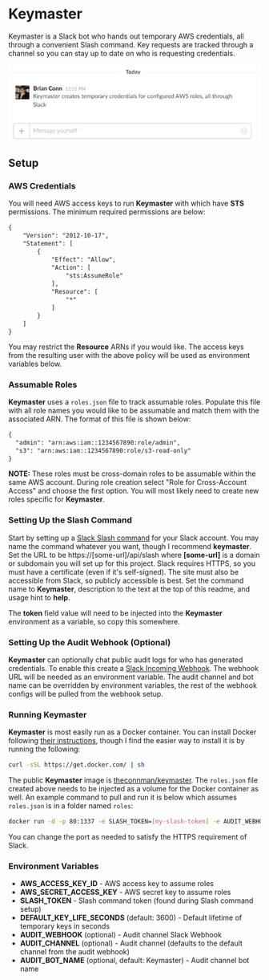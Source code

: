 # Keymaster
Keymaster is a Slack bot who hands out temporary AWS credentials, all through a convenient Slash command. Key requests are tracked through a channel so you can stay up to date on who is requesting credentials.

![Keymaster](docs/images/Keymaster.gif)

## Setup
### AWS Credentials
You will need AWS access keys to run **Keymaster** with which have **STS** permissions. The minimum required permissions are below:
```
{
    "Version": "2012-10-17",
    "Statement": [
        {
            "Effect": "Allow",
            "Action": [
                "sts:AssumeRole"
            ],
            "Resource": [
                "*"
            ]
        }
    ]
}
```

You may restrict the **Resource** ARNs if you would like. The access keys from the resulting user with the above policy will be used as environment variables below.

### Assumable Roles
**Keymaster** uses a `roles.json` file to track assumable roles. Populate this file with all role names you would like to be assumable and match them with the associated ARN. The format of this file is shown below:
```
{
  "admin": "arn:aws:iam::1234567890:role/admin",
  "s3": "arn:aws:iam::1234567890:role/s3-read-only"
}
```

**NOTE:** These roles must be cross-domain roles to be assumable within the same AWS account. During role creation select "Role for Cross-Account Access" and choose the first option. You will most likely need to create new roles specific for **Keymaster**.

### Setting Up the Slash Command
Start by setting up a [Slack Slash command](https://slack.com/apps/A0F82E8CA-slash-commands) for your Slack account. You may name the command whatever you want, though I recommend **keymaster**. Set the URL to be https://[some-url]/api/slash where **[some-url]** is a domain or subdomain you will set up for this project. Slack requires HTTPS, so you must have a certificate (even if it's self-signed). The site must also be accessible from Slack, so publicly accessible is best. Set the command name to **Keymaster**, description to the text at the top of this readme, and usage hint to **help**.

The **token** field value will need to be injected into the **Keymaster** environment as a variable, so copy this somewhere.

### Setting Up the Audit Webhook (Optional)
**Keymaster** can optionally chat public audit logs for who has generated credentials. To enable this create a [Slack Incoming Webhook](https://slack.com/apps/A0F7XDUAZ-incoming-webhooks). The webhook URL will be needed as an environment variable. The audit channel and bot name can be overridden by environment variables, the rest of the webhook configs will be pulled from the webhook setup.

### Running Keymaster
**Keymaster** is most easily run as a Docker container. You can install Docker following [their instructions](https://docs.docker.com/engine/installation/), though I find the easier way to install it is by running the following:
```bash
curl -sSL https://get.docker.com/ | sh
```

The public **Keymaster** image is [theconnman/keymaster](https://hub.docker.com/r/theconnman/keymaster/). The `roles.json` file created above needs to be injected as a volume for the Docker container as well. An example command to pull and run it is below which assumes `roles.json` is in a folder named `roles`:
```bash
docker run -d -p 80:1337 -e SLASH_TOKEN=[my-slash-token] -e AUDIT_WEBHOOK=[my-incoming-webhook] -e AWS_ACCESS_KEY_ID=[access-key] -e AWS_SECRET_ACCESS_KEY=[secret-key] -v /path/to/roles.json:/usr/src/app/roles/roles.json --name keymaster theconnman/keymaster:latest
```

You can change the port as needed to satisfy the HTTPS requirement of Slack.

### Environment Variables
- **AWS_ACCESS_KEY_ID** - AWS access key to assume roles
- **AWS_SECRET_ACCESS_KEY** - AWS secret key to assume roles
- **SLASH_TOKEN** - Slash command token (found during Slash command setup)
- **DEFAULT_KEY_LIFE_SECONDS** (default: 3600) - Default lifetime of temporary keys in seconds
- **AUDIT_WEBHOOK** (optional) - Audit channel Slack Webhook
- **AUDIT_CHANNEL** (optional) - Audit channel (defaults to the default channel from the audit webhook)
- **AUDIT_BOT_NAME** (optional, default: Keymaster) - Audit channel bot name
